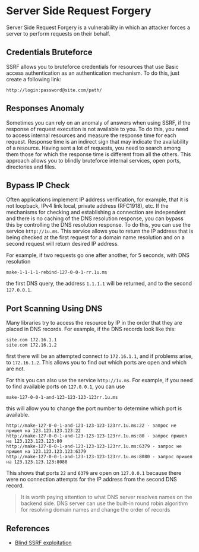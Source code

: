 # Server Side Request Forgery

Server Side Request Forgery is a vulnerability in which an attacker forces a server to perform requests on their behalf.

## Credentials Bruteforce

SSRF allows you to bruteforce credentials for resources that use Basic access authentication as an authentication
 mechanism. To do this, just create a following link:

```
http://login:password@site.com/path/
```

## Responses Anomaly

Sometimes you can rely on an anomaly of answers when using SSRF, if the response of request execution is not available
 to you. To do this, you need to access internal resources and measure the response time for each request. Response time
 is an indirect sign that may indicate the availability of a resource. Having sent a lot of requests, you need to search
 among them those for which the response time is different from all the others. This approach allows you to blindly
 bruteforce internal services, open ports, directories and files.

## Bypass IP Check

Often applications implement IP address verification, for example, that it is not loopback, IPv4 link local, private
 address (RFC1918), etc. If the mechanisms for checking and establishing a connection are independent and there is no
 caching of the DNS resolution response, you can bypass this by controlling the DNS resolution response. To do this,
 you can use the service `http://1u.ms`. This service allows you to return the IP address that is being checked at the
 first request for a domain name resolution and on a second request will return desired IP address.

For example, if two requests go one after another, for 5 seconds, with DNS resolution

```
make-1-1-1-1-rebind-127-0-0-1-rr.1u.ms
```

the first DNS query, the address `1.1.1.1` will be returned, and to the second` 127.0.0.1`.

## Port Scanning Using DNS

Many libraries try to access the resource by IP in the order that they are placed in DNS records. For example, if the
 DNS records look like this:

```
site.com 172.16.1.1
site.com 172.16.1.2
```

first there will be an attempted connect to `172.16.1.1`, and if problems arise, to `172.16.1.2`. This allows you to
 find out which ports are open and which are not.

For this you can also use the service `http://1u.ms`. For example, if you need to find available ports on `127.0.0.1`,
 you can use

```
make-127-0-0-1-and-123-123-123-123rr.1u.ms
```

this will allow you to change the port number to determine which port is available.

```
http://make-127-0-0-1-and-123-123-123-123rr.1u.ms:22 - запрос не пришел на 123.123.123.123:22
http://make-127-0-0-1-and-123-123-123-123rr.1u.ms:80 - запрос пришел на 123.123.123.123:80
http://make-127-0-0-1-and-123-123-123-123rr.1u.ms:6379 - запрос не пришел на 123.123.123.123:6379
http://make-127-0-0-1-and-123-123-123-123rr.1u.ms:8080 - запрос пришел на 123.123.123.123:8080
```

This shows that ports `22` and `6379` are open on `127.0.0.1` because there were no connection attempts for the IP
 address from the second DNS record.

> It is worth paying attention to what DNS server resolves names on the backend side. DNS server can use the built-in 
 round robin algorithm for resolving domain names and change the order of records

## References

- [Blind SSRF exploitation](https://lab.wallarm.com/blind-ssrf-exploitation/amp/?__twitter_impression=true)